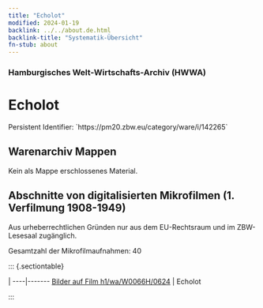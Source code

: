 ```yaml
---
title: "Echolot"
modified: 2024-01-19
backlink: ../../about.de.html
backlink-title: "Systematik-Übersicht"
fn-stub: about
---
```


### Hamburgisches Welt-Wirtschafts-Archiv (HWWA)

# Echolot

<div class="hint">Persistent Identifier: `https://pm20.zbw.eu/category/ware/i/142265`</div>







## Warenarchiv Mappen





Kein als Mappe erschlossenes Material.



<a id="filmsections" />

## Abschnitte von digitalisierten Mikrofilmen (1. Verfilmung 1908-1949)

<p>Aus urheberrechtlichen Gründen nur aus dem EU-Rechtsraum und im ZBW-Lesesaal zugänglich.</p>


<p>Gesamtzahl der Mikrofilmaufnahmen: 40</p>





::: {.sectiontable}

 | 
----|-------
<a class="btn" href="https://pm20.zbw.eu/film/h1/wa/W0066H/0624" rel="nofollow">Bilder auf Film h1/wa/W0066H/0624</a> | Echolot


:::

















